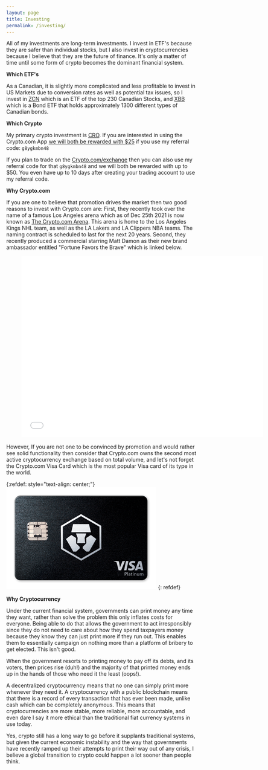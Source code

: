 ```yaml
---
layout: page
title: Investing
permalink: /investing/
---
```


All of my investments are long-term investments. I invest in ETF's
because they are safer than individual stocks, but I also invest in
cryptocurrencies because I believe that they are the future of
finance. It's only a matter of time until some form of crypto becomes the dominant financial system.

**Which ETF's**

As a Canadian, it is slightly more complicated and less
profitable to invest in US Markets due to conversion rates as well as
potential tax issues, so I invest in
[ZCN](https://finance.yahoo.com/quote/ZCN.TO?p=ZCN.TO&.tsrc=fin-srch)
which is an ETF of the top 230 Canadian Stocks, and
[XBB](https://finance.yahoo.com/quote/XBB.TO?p=XBB.TO&.tsrc=fin-srch)
which is a Bond ETF that holds approximately 1300 different types of Canadian bonds.

**Which Crypto**

My primary crypto investment is
[CRO](https://crypto.com). If you are
interested in using the Crypto.com App [we will both be rewarded
with $25](https://crypto.com/app/g8ygkmbn48) if you use my referral
code: `g8ygkmbn48`

If you plan to trade on the [Crypto.com/exchange](https://crypto.com/exchange) then you can also use
my referral code for that `g8ygkmbn48` and we will both be rewarded with up to
$50. You even have up to 10 days after creating your trading account to use my referral code.

**Why Crypto.com**

If you are one to believe that promotion
drives the market then two good reasons to invest with Crypto.com are:
First, they recently took over the name of a famous Los
Angeles arena which as of Dec 25th 2021 is now known as [The Crypto.com
Arena](https://en.wikipedia.org/wiki/Crypto.com_Arena). This arena is home to the Los Angeles Kings NHL team, as well
as the LA Lakers and LA Clippers NBA teams. The naming contract is
scheduled to last for the next 20 years. Second, they recently produced a
commercial starring Matt Damon as their new brand ambassador entitled
"Fortune Favors the Brave" which is linked below.

<div class="video" align="center"> <figure> <iframe width="640" height="480" src="//www.youtube.com/embed/9hBC5TVdYT8" frameborder="0" allowfullscreen></iframe> </figure> </div>

However, If you are not one to be convinced by promotion and would
rather see solid functionality then consider
that Crypto.com owns the second most active cryptocurrency exchange
based on total volume, and let's not forget the Crypto.com Visa Card
which is the most popular Visa card of its type in the world.

{:refdef: style="text-align: center;"}
[![Crypto.com Obsidian Visa Card](/assets/obsidian.png)](https://crypto.com/cards)
{: refdef}

**Why Cryptocurrency**

Under the current financial system, governments can print money any
time they want, rather than solve the problem this only
inflates costs for everyone. Being able to do that allows the government to act
irresponsibly since they do not need to care about how they spend taxpayers money because they know they can just print more if they run
out. This enables them to essentially campaign on nothing more than a
platform of bribery to get elected. This isn't good.

When the government resorts to printing money to pay off its debts, and
its voters, then prices rise (duh!) and the majority of that printed money ends up in the hands of those who need
it the least (oops!).

A decentralized cryptocurrency means that no one can
simply print more whenever they need it. A cryptocurrency with a public blockchain means
that there is a record of every transaction that has ever been made,
unlike cash which can be completely anonymous. This means that
cryptocurrencies are more stable, more reliable, more accountable, and
even dare I say it more ethical than the traditional fiat currency systems
in use today.

Yes, crypto still has a long way to go before it supplants traditional
systems, but given the current economic instability and the way that
governments have recently ramped up their attempts to print their way
out of any crisis, I believe a global transition to crypto could happen a lot sooner
than people think.
